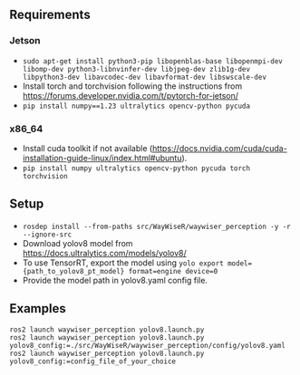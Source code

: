 ## Requirements

### Jetson

- `sudo apt-get install python3-pip libopenblas-base libopenmpi-dev libomp-dev python3-libnvinfer-dev libjpeg-dev zlib1g-dev libpython3-dev libavcodec-dev libavformat-dev libswscale-dev`
- Install torch and torchvision following the instructions from https://forums.developer.nvidia.com/t/pytorch-for-jetson/
- `pip install numpy==1.23 ultralytics opencv-python pycuda`

### x86_64

- Install cuda toolkit if not available (https://docs.nvidia.com/cuda/cuda-installation-guide-linux/index.html#ubuntu).
- `pip install numpy ultralytics opencv-python pycuda torch torchvision`

## Setup

- `rosdep install --from-paths src/WayWiseR/waywiser_perception -y -r --ignore-src`
- Download yolov8 model from https://docs.ultralytics.com/models/yolov8/
- To use TensorRT, export the model using `yolo export model={path_to_yolov8_pt_model} format=engine device=0`
- Provide the model path in yolov8.yaml config file.

## Examples

    ros2 launch waywiser_perception yolov8.launch.py
    ros2 launch waywiser_perception yolov8.launch.py yolov8_config:=./src/WayWiseR/waywiser_perception/config/yolov8.yaml
    ros2 launch waywiser_perception yolov8.launch.py yolov8_config:=config_file_of_your_choice
